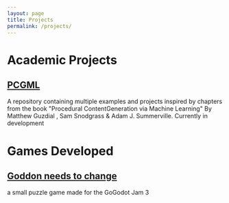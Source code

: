 ```yaml
---
layout: page
title: Projects
permalink: /projects/
---
```

# Academic Projects
## [PCGML](https://github.com/TheJarmanitor/pcgml)

A repository containing multiple examples and projects inspired by chapters from the book "Procedural ContentGeneration via Machine Learning" By Matthew Guzdial , Sam Snodgrass & Adam J. Summerville. Currently in development

# Games Developed
## [Goddon needs to change](https://thejarmanitor.itch.io/goddon-needs-to-change)
a small puzzle game made for the GoGodot Jam 3